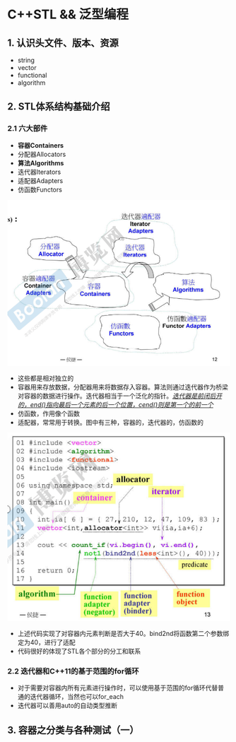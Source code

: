 # C++STL && 泛型编程

##  1. 认识头文件、版本、资源

+ string
+ vector
+ functional
+ algorithm

##  2. STL体系结构基础介绍

### 2.1 六大部件

+ **容器Containers**
+ 分配器Allocators
+ **算法Algorithms**
+ 迭代器Iterators
+ 适配器Adapters
+ 仿函数Functors

![](pictures/1.png)

+ 这些都是相对独立的
+ 容器用来存放数据，分配器用来将数据存入容器。算法则通过迭代器作为桥梁对容器的数据进行操作。迭代器相当于一个泛化的指针。*<u>迭代器是前闭后开的，end()指向最后一个元素的后一个位置，cend()则是第一个的前一个</u>*
+ 仿函数，作用像个函数
+ 适配器，常常用于转换。图中有三种，容器的，迭代器的，仿函数的

![](pictures/2.png)

+ 上述代码实现了对容器内元素判断是否大于40。bind2nd将函数第二个参数绑定为40，进行了适配
+ 代码很好的体现了STL各个部分的分工和联系

### 2.2 迭代器和C++11的基于范围的for循环

+ 对于需要对容器内所有元素进行操作时，可以使用基于范围的for循环代替普通的迭代器循环，当然也可以for_each
+ 迭代器可以善用auto的自动类型推断

## 3. 容器之分类与各种测试（一）

